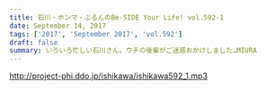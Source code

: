 ```yaml
---
title: 石川・ホンマ・ぶるんのBe-SIDE Your Life! vol.592-1
date: September 14, 2017
tags: ['2017', 'September 2017', 'vol.592']
draft: false
summary: いろいろ忙しい石川さん。ウチの後輩がご迷惑おかけしました…MIURA
---
```


http://project-phi.ddo.jp/ishikawa/ishikawa592_1.mp3
